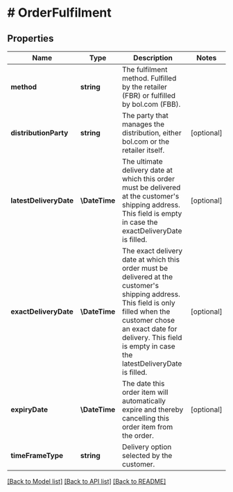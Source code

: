 # # OrderFulfilment

## Properties

Name | Type | Description | Notes
------------ | ------------- | ------------- | -------------
**method** | **string** | The fulfilment method. Fulfilled by the retailer (FBR) or fulfilled by bol.com (FBB). |
**distributionParty** | **string** | The party that manages the distribution, either bol.com or the retailer itself. | [optional]
**latestDeliveryDate** | **\DateTime** | The ultimate delivery date at which this order must be delivered at the customer&#39;s shipping address. This field is empty in case the exactDeliveryDate is filled. | [optional]
**exactDeliveryDate** | **\DateTime** | The exact delivery date at which this order must be delivered at the customer&#39;s shipping address. This field is only filled when the customer chose an exact date for delivery. This field is empty in case the latestDeliveryDate is filled. | [optional]
**expiryDate** | **\DateTime** | The date this order item will automatically expire and thereby cancelling this order item from the order. | [optional]
**timeFrameType** | **string** | Delivery option selected by the customer. |

[[Back to Model list]](../../README.md#models) [[Back to API list]](../../README.md#endpoints) [[Back to README]](../../README.md)
